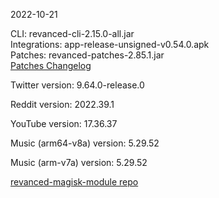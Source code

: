 2022-10-21
  
CLI: revanced-cli-2.15.0-all.jar  
Integrations: app-release-unsigned-v0.54.0.apk  
Patches: revanced-patches-2.85.1.jar  
[Patches Changelog](https://github.com/revanced/revanced-patches/releases/tag/v2.85.1)  

Twitter version: 9.64.0-release.0  

Reddit version: 2022.39.1  

YouTube version: 17.36.37  

Music (arm64-v8a) version: 5.29.52  

Music (arm-v7a) version: 5.29.52  

[revanced-magisk-module repo](https://github.com/j-hc/revanced-magisk-module)
